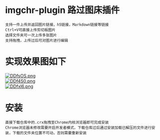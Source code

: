 # imgchr-plugin 路过图床插件
```
支持一件上传并返回图片链接，h5链接，Markdown链接等链接
Ctrl+V可直接上传剪切板图片
选择文件夹可一次上传多张图片
支持拖拽，上传过后可对图片进行编辑
```

# 实现效果图如下
[![DDfsOS.png](https://s3.ax1x.com/2020/11/27/DDfsOS.png)](https://imgchr.com/i/DDfsOS)  
[![DDf4S0.png](https://s3.ax1x.com/2020/11/27/DDf4S0.png)](https://imgchr.com/i/DDf4S0)  
[![DDfxl6.png](https://s3.ax1x.com/2020/11/27/DDfxl6.png)](https://imgchr.com/i/DDfxl6)

# 安装
```
直接下载仓库中的.crx拖拽至Chrome内核浏览器即可完成安装
Chrome浏览器未修改需要开启开发者模式，下载仓库过后通过安装加载已解压的文件进行安装，下载的文件夹位置不可动，否则需要重新安装
```
